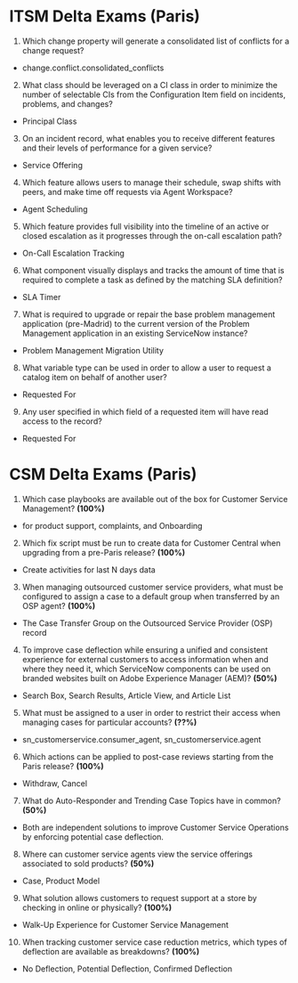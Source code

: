 # ITSM Delta Exams (Paris)
1. Which change property will generate a consolidated list of conflicts for a change request?
  - change.conflict.consolidated_conflicts   
  
2. What class should be leveraged on a CI class in order to minimize the number of selectable CIs from the Configuration Item field on incidents, problems, and changes?  
  - Principal Class 
  
3. On an incident record, what enables you to receive different features and their levels of performance for a given service?  
  - Service Offering

4. Which feature allows users to manage their schedule, swap shifts with peers, and make time off requests via Agent Workspace?  
  - Agent Scheduling

5. Which feature provides full visibility into the timeline of an active or closed escalation as it progresses through the on-call escalation path?  
  - On-Call Escalation Tracking

6. What component visually displays and tracks the amount of time that is required to complete a task as defined by the matching SLA definition?  
  - SLA Timer

7. What is required to upgrade or repair the base problem management application (pre-Madrid) to the current version of the Problem Management application in an existing ServiceNow instance?  
  - Problem Management Migration Utility 

8. What variable type can be used in order to allow a user to request a catalog item on behalf of another user?      
  - Requested For 

9. Any user specified in which field of a requested item will have read access to the record?  
  - Requested For


# CSM Delta Exams (Paris)
1. Which case playbooks are available out of the box for Customer Service Management?  **(100%)**
  - for product support, complaints, and Onboarding 

2. Which fix script must be run to create data for Customer Central when upgrading from a pre-Paris release?  **(100%)**
  - Create activities for last N days data 

3. When managing outsourced customer service providers, what must be configured to assign a case to a default group when transferred by an OSP agent? **(100%)**
  - The Case Transfer Group on the Outsourced Service Provider (OSP) record

4. To improve case deflection while ensuring a unified and consistent experience for external customers to access information when and where they need it, which ServiceNow components can be used on branded websites built on Adobe Experience Manager (AEM)?  **(50%)**
  - Search Box, Search Results, Article View, and Article List 

5. What must be assigned to a user in order to restrict their access when managing cases for particular accounts?  **(??%)**
  - sn_customerservice.consumer_agent, sn_customerservice.agent 

6. Which actions can be applied to post-case reviews starting from the Paris release?  **(100%)**
  - Withdraw, Cancel 

7. What do Auto-Responder and Trending Case Topics have in common?  **(50%)**
  - Both are independent solutions to improve Customer Service Operations by enforcing potential case deflection. 

8. Where can customer service agents view the service offerings associated to sold products?  **(50%)**
  - Case, Product Model 

9. What solution allows customers to request support at a store by checking in online or physically?  **(100%)**
  - Walk-Up Experience for Customer Service Management 

10. When tracking customer service case reduction metrics, which types of deflection are available as breakdowns? **(100%)**  
  - No Deflection, Potential Deflection, Confirmed Deflection 